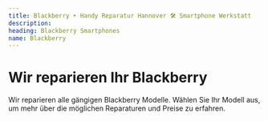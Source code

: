 ```yaml
---
title: Blackberry ‣ Handy Reparatur Hannover 🛠️ Smartphone Werkstatt
description: 
heading: Blackberry Smartphones
name: Blackberry
---
```


# Wir reparieren Ihr Blackberry
Wir reparieren alle gängigen Blackberry Modelle. Wählen Sie Ihr Modell aus, um mehr über die möglichen Reparaturen und Preise zu erfahren.